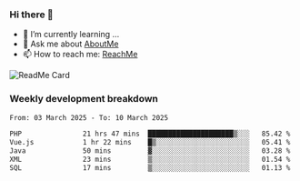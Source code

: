 ### Hi there 👋

- 🌱 I’m currently learning ...
- 💬 Ask me about [AboutMe](https://www.itzcy.com/about)
- 📫 How to reach me: [ReachMe](https://www.itzcy.com/about)

![ReadMe Card](https://github-readme-stats-ten-gilt.vercel.app/api?username=SuperChenYun&show_icons=true&title_color=fff&icon_color=79ff97&text_color=9f9f9f&bg_color=151515&hide_border=true)

### Weekly development breakdown
<!--START_SECTION:waka-->

```txt
From: 03 March 2025 - To: 10 March 2025

PHP               21 hrs 47 mins  █████████████████████▒░░░   85.42 %
Vue.js            1 hr 22 mins    █▒░░░░░░░░░░░░░░░░░░░░░░░   05.41 %
Java              50 mins         ▓░░░░░░░░░░░░░░░░░░░░░░░░   03.28 %
XML               23 mins         ▒░░░░░░░░░░░░░░░░░░░░░░░░   01.54 %
SQL               17 mins         ▒░░░░░░░░░░░░░░░░░░░░░░░░   01.13 %
```

<!--END_SECTION:waka-->
